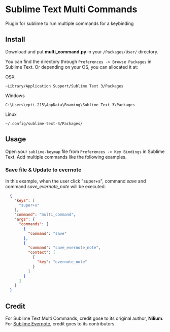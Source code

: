 # Sublime Text Multi Commands

Plugin for sublime to run multiple commands for a keybinding

## Install

Download and put **multi_command.py** in your `/Packages/User/` directory.

You can find the directory through `Preferences -> Browse Packages` in Sublime Text. Or depending on your OS, you can allocated it at:

OSX

    ~Library/Application Support/Sublime Text 3/Packages

Windows

    C:\Users\epti-215\AppData\Roaming\Sublime Text 3\Packages

Linux

    ~/.config/sublime-text-3/Packages/

## Usage

Open your `sublime-keymap` file from `Preferences -> Key Bindings` in Sublime Text. Add multiple commands like the following examples.

### Save file & Update to evernote

In this example, when the user click "super+s", command *save* and command *save_evernote_note* will be executed.

```json
  {
    "keys": [
      "super+s"
    ],
    "command": "multi_command",
    "args": {
      "commands": [
        {
          "command": "save"
        },
        {
          "command": "save_evernote_note",
          "context": [
            {
              "key": "evernote_note"
            }
          ]
        }
      ]
    }
  }
```

## Credit

For Sublime Text Multi Commands, credit gose to its original author, **Nilium**.
For [Sublime Evernote](https://github.com/bordaigorl/sublime-evernote), credit goes to its contributors.
